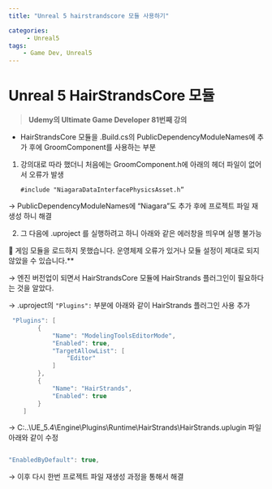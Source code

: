 ```yaml
---
title: "Unreal 5 hairstrandscore 모듈 사용하기"

categories: 
     - Unreal5
tags:
    - Game Dev, Unreal5
---
```


# Unreal 5 HairStrandsCore 모듈

> **Udemy의 Ultimate Game Developer 81번째 강의**

- HairStrandsCore 모듈을 .Build.cs의 PublicDependencyModuleNames에 추가 후에 GroomComponent를 사용하는 부분
1. 강의대로 따라 했더니 처음에는  GroomComponent.h에 아래의 헤더 파일이 없어서 오류가 발생
    
      `#include "NiagaraDataInterfacePhysicsAsset.h”` 
	  
→ PublicDependencyModuleNames에 “Niagara”도 추가 후에 프로젝트 파일 재생성 하니 해결
    
2. 그 다음에 .uproject 를 실행하려고 하니 아래와 같은 에러창을 띄우며 실행 불가능

🚧 게임 모듈을 로드하지 못했습니다. 운영체제 오류가 있거나 모듈 설정이 제대로 되지 않았을 수 있습니다.**

→ 엔진 버전업이 되면서 HairStrandsCore 모듈에 HairStrands 플러그인이 필요하다는 것을 알았다.

→ .uproject의 `"Plugins":` 부분에 아래와 같이 HairStrands 플러그인 사용 추가

```cpp
 "Plugins": [
        {
            "Name": "ModelingToolsEditorMode",
            "Enabled": true,
            "TargetAllowList": [
                "Editor"
            ]
        },
        {
            "Name": "HairStrands",
            "Enabled": true
        }       
    ]
```

→ C:\..\UE_5.4\Engine\Plugins\Runtime\HairStrands\HairStrands.uplugin 파일 아래와 같이 수정

```cpp

"EnabledByDefault": true,
```

→ 이후 다시 한번 프로젝트 파일 재생성 과정을 통해서 해결